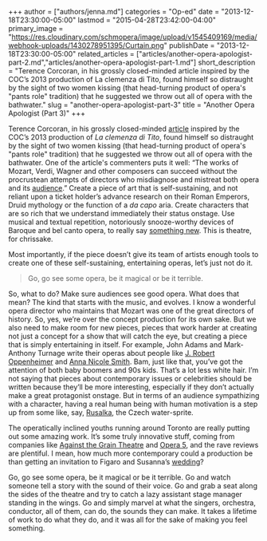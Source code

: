 +++
author = ["authors/jenna.md"]
categories = "Op-ed"
date = "2013-12-18T23:30:00-05:00"
lastmod = "2015-04-28T23:42:00-04:00"
primary_image = "https://res.cloudinary.com/schmopera/image/upload/v1545409169/media/webhook-uploads/1430278951395/Curtain.png"
publishDate = "2013-12-18T23:30:00-05:00"
related_articles = ["articles/another-opera-apologist-part-2.md","articles/another-opera-apologist-part-1.md"]
short_description = "Terence Corcoran, in his grossly closed-minded article inspired by the COC’s 2013 production of La clemenza di Tito, found himself so distraught by the sight of two women kissing (that head-turning product of opera&#039;s &quot;pants role&quot; tradition) that he suggested we throw out all of opera with the bathwater."
slug = "another-opera-apologist-part-3"
title = "Another Opera Apologist (Part 3)"
+++

Terence Corcoran, in his grossly closed-minded [article](http://fullcomment.nationalpost.com/2013/02/22/terence-corcoran-la-demenza-dellopera/) inspired by the COC’s 2013 production of _La clemenza di Tito_, found himself so distraught by the sight of two women kissing (that head-turning product of opera's "pants role" tradition) that he suggested we throw out all of opera with the bathwater. One of the article's commenters puts it well: “The works of Mozart, Verdi, Wagner and other composers can succeed without the procrustean attempts of directors who misdiagnose and mistreat both opera and its [audience](http://fullcomment.nationalpost.com/2013/02/23/todays-letters-is-modern-opera-a-travesty-or-an-evolving-living-art/).” Create a piece of art that is self-sustaining, and not reliant upon a ticket holder’s advance research on their Roman Emperors, Druid mythology or the function of a _da capo_ aria. Create characters that are so rich that we understand immediately their status onstage. Use musical and textual repetition, notoriously snooze-worthy devices of Baroque and bel canto opera, to really say [something new](http://www.youtube.com/watch?v=yUPxGcHyVhg). This is theatre, for chrissake.

Most importantly, if the piece doesn’t give its team of artists enough tools to create one of these self-sustaining, entertaining operas, let’s just not do it.

> Go, go see some opera, be it magical or be it terrible.

So, what to do? Make sure audiences see good opera. What does that mean? The kind that starts with the music, and evolves. I know a wonderful opera director who maintains that Mozart was one of the great directors of history. So, yes, we’re over the concept production for its own sake. But we also need to make room for new pieces, pieces that work harder at creating not just a concept for a show that will catch the eye, but creating a piece that is simply entertaining in itself. For example, John Adams and Mark-Anthony Turnage write their operas about people like [J. Robert Oppenheimer](http://www.youtube.com/watch?v=7fJRoKlCroU) and [Anna Nicole Smith](http://www.youtube.com/watch?v=W-47a8NQxN4). Bam, just like that, you’ve got the attention of both baby boomers and 90s kids. That’s a lot less white hair. I’m not saying that pieces about contemporary issues or celebrities should be written because they’ll be more interesting, especially if they don’t actually make a great protagonist onstage. But in terms of an audience sympathizing with a character, having a real human being with human motivation is a step up from some like, say, [Rusalka](http://www.youtube.com/watch?v=1tImMZLfHaE), the Czech water-sprite.

The operatically inclined youths running around Toronto are really putting out some amazing work. It’s some truly innovative stuff, coming from companies like [Against the Grain Theatre](http://www.youtube.com/watch?v=F1dKGD8MBY8) and [Opera 5](http://www.youtube.com/watch?v=sByZ_GjC7EY), and the rave reviews are plentiful. I mean, how much more contemporary could a production be than getting an invitation to Figaro and Susanna’s [wedding](http://www.youtube.com/watch?v=2c12lWwmu6M)?

Go, go see some opera, be it magical or be it terrible. Go and watch someone tell a story with the sound of their voice. Go and grab a seat along the sides of the theatre and try to catch a lazy assistant stage manager standing in the wings. Go and simply marvel at what the singers, orchestra, conductor, all of them, can do, the sounds they can make. It takes a lifetime of work to do what they do, and it was all for the sake of making you feel something.
